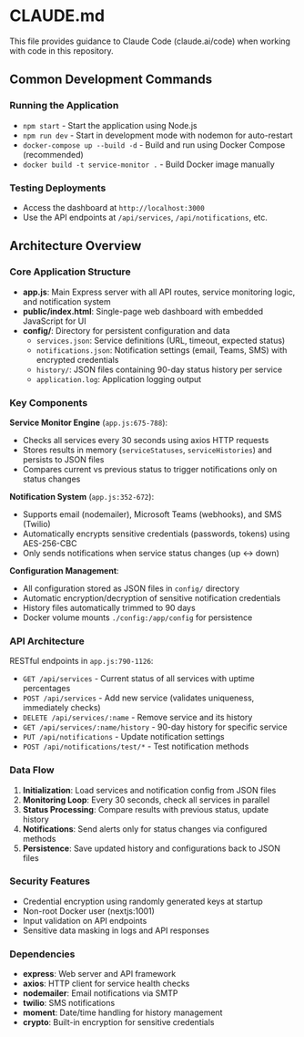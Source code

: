 # CLAUDE.md

This file provides guidance to Claude Code (claude.ai/code) when working with code in this repository.

## Common Development Commands

### Running the Application
- `npm start` - Start the application using Node.js
- `npm run dev` - Start in development mode with nodemon for auto-restart
- `docker-compose up --build -d` - Build and run using Docker Compose (recommended)
- `docker build -t service-monitor .` - Build Docker image manually

### Testing Deployments
- Access the dashboard at `http://localhost:3000`
- Use the API endpoints at `/api/services`, `/api/notifications`, etc.

## Architecture Overview

### Core Application Structure
- **app.js**: Main Express server with all API routes, service monitoring logic, and notification system
- **public/index.html**: Single-page web dashboard with embedded JavaScript for UI
- **config/**: Directory for persistent configuration and data
  - `services.json`: Service definitions (URL, timeout, expected status)
  - `notifications.json`: Notification settings (email, Teams, SMS) with encrypted credentials
  - `history/`: JSON files containing 90-day status history per service
  - `application.log`: Application logging output

### Key Components

**Service Monitor Engine** (`app.js:675-788`):
- Checks all services every 30 seconds using axios HTTP requests
- Stores results in memory (`serviceStatuses`, `serviceHistories`) and persists to JSON files
- Compares current vs previous status to trigger notifications only on status changes

**Notification System** (`app.js:352-672`):
- Supports email (nodemailer), Microsoft Teams (webhooks), and SMS (Twilio)
- Automatically encrypts sensitive credentials (passwords, tokens) using AES-256-CBC
- Only sends notifications when service status changes (up ↔ down)

**Configuration Management**:
- All configuration stored as JSON files in `config/` directory
- Automatic encryption/decryption of sensitive notification credentials
- History files automatically trimmed to 90 days
- Docker volume mounts `./config:/app/config` for persistence

### API Architecture
RESTful endpoints in `app.js:790-1126`:
- `GET /api/services` - Current status of all services with uptime percentages
- `POST /api/services` - Add new service (validates uniqueness, immediately checks)
- `DELETE /api/services/:name` - Remove service and its history
- `GET /api/services/:name/history` - 90-day history for specific service
- `PUT /api/notifications` - Update notification settings
- `POST /api/notifications/test/*` - Test notification methods

### Data Flow
1. **Initialization**: Load services and notification config from JSON files
2. **Monitoring Loop**: Every 30 seconds, check all services in parallel
3. **Status Processing**: Compare results with previous status, update history
4. **Notifications**: Send alerts only for status changes via configured methods
5. **Persistence**: Save updated history and configurations back to JSON files

### Security Features
- Credential encryption using randomly generated keys at startup
- Non-root Docker user (nextjs:1001)
- Input validation on API endpoints
- Sensitive data masking in logs and API responses

### Dependencies
- **express**: Web server and API framework
- **axios**: HTTP client for service health checks  
- **nodemailer**: Email notifications via SMTP
- **twilio**: SMS notifications
- **moment**: Date/time handling for history management
- **crypto**: Built-in encryption for sensitive credentials